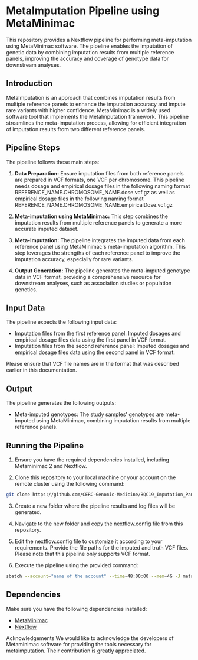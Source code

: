 # MetaImputation Pipeline using MetaMinimac

This repository provides a Nextflow pipeline for performing meta-imputation using MetaMinimac software. The pipeline enables the imputation of genetic data by combining imputation results from multiple reference panels, improving the accuracy and coverage of genotype data for downstream analyses.

## Introduction

MetaImputation is an approach that combines imputation results from multiple reference panels to enhance the imputation accuracy and impute rare variants with higher confidence. MetaMinimac is a widely used software tool that implements the MetaImputation framework. This pipeline streamlines the meta-imputation process, allowing for efficient integration of imputation results from two different reference panels.

## Pipeline Steps

The pipeline follows these main steps:

1. **Data Preparation:** Ensure imputation files from both reference panels are prepared in VCF formats, one VCF per chromosome. This pipeline needs dosage and empirical dosage files in the following naming format REFERENCE_NAME.CHROMOSOME_NAME.dose.vcf.gz as well as empirical dosage files in the following naming format REFERENCE_NAME.CHROMOSOME_NAME.empiricalDose.vcf.gz 

2. **Meta-imputation using MetaMinimac:**  This step combines the imputation results from multiple reference panels to generate a more accurate imputed dataset.

3. **Meta-Imputation:** The pipeline integrates the imputed data from each reference panel using MetaMinimac's meta-imputation algorithm. This step leverages the strengths of each reference panel to improve the imputation accuracy, especially for rare variants.

4. **Output Generation:** The pipeline generates the meta-imputed genotype data in VCF format, providing a comprehensive resource for downstream analyses, such as association studies or population genetics.

## Input Data

The pipeline expects the following input data:

- Imputation files from the first reference panel: Imputed dosages and empirical dosage files data using the first panel in VCF format. 
- Imputation files from the second reference panel: Imputed dosages and empirical dosage files data using the second panel  in VCF format. 

Please ensure that VCF file names are in the format that was described earlier in this documentation.

## Output

The pipeline generates the following outputs:

- Meta-imputed genotypes: The study samples' genotypes are meta-imputed using MetaMinimac, combining imputation results from multiple reference panels.

## Running the Pipeline

1. Ensure you have the required dependencies installed, including Metaminimac 2 and Nextflow.

2. Clone this repository to your local machine or your account on the remote cluster using the following command:

```bash
git clone https://github.com/CERC-Genomic-Medicine/BQC19_Imputation_Panel.git
```
3. Create a new folder where the pipeline results and log files will be generated.

4. Navigate to the new folder and copy the nextflow.config file from this repository.

5. Edit the nextflow.config file to customize it according to your requirements. Provide the file paths for the imputed and truth VCF files. Please note that this pipeline only supports VCF format.

6. Execute the pipeline using the provided command:
```bash
sbatch --account="name of the account" --time=48:00:00 --mem=4G -J metaimputation --wrap="nextflow run /path/to/metaimputation.nf" -o metaimputation.slurm.log
```
## Dependencies

Make sure you have the following dependencies installed:

- [MetaMinimac](https://github.com/yukt/MetaMinimac2/tree/master)
- [Nextflow](https://www.nextflow.io/)

Acknowledgements
We would like to acknowledge the developers of Metaminimac software for providing the tools necessary for metaimputation. Their contribution is greatly appreciated.